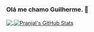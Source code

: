 ### Olá me chamo Guilherme. 👋

<a href="https://github.com/Guilherme-mendesc/Guilherme-mendesc">
  <img align="center" src="https://github-readme-stats.vercel.app/api/top-langs/?username=Guilherme-mendesc&hide=css,hack&title_color=ffffff&text_color=c9cacc&icon_color=2bbc8a&bg_color=1d1f21" />
</a>
<a href="https://github.com/Guilherme-mendesc/Guilherme-mendesc0">
  <img align="center" src="https://github-readme-stats.vercel.app/api?username=Guilherme-mendesc&show_icons=true&line_height=27&count_private=true&&theme=radical" alt="Pranjal's GitHub Stats" />
</a>

<br>



<!--
**Guilherme-mendesc/Guilherme-mendesc** is a ✨ _special_ ✨ repository because its `README.md` (this file) appears on your GitHub profile.

<a href="https://github.com/Guilherme-mendesc/Guilherme-mendesc">
  <img align="center" src="https://github-readme-stats.vercel.app/api/top-langs/?username=Pranjaljain0&hide=css,hack&title_color=ffffff&text_color=c9cacc&icon_color=2bbc8a&bg_color=1d1f21" />
</a>
<a href="https://github.com/Guilherme-mendesc/Guilherme-mendesc0">
  <img align="center" src="https://github-readme-stats.vercel.app/api?username=pranjaljain0&show_icons=true&line_height=27&count_private=true&&theme=radical" alt="Pranjal's GitHub Stats" />
</a>


Here are some ideas to get you started:

- 🔭 I’m currently working on ...
- 🌱 I’m currently learning ...
- 👯 I’m looking to collaborate on ...
- 🤔 I’m looking for help with ...
- 💬 Ask me about ...
- 📫 How to reach me: ...
- 😄 Pronouns: ...
- ⚡ Fun fact: ...
-->
